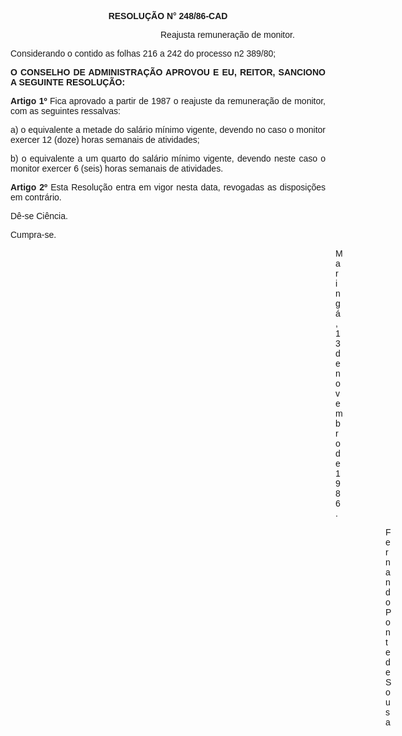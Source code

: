 <BODY>

<B><FONT FACE="Arial"><P ALIGN="CENTER">RESOLU&Ccedil;&Atilde;O N° 248/86-CAD</P>
<P ALIGN="CENTER"></P><DIR>
<DIR>
<DIR>
<DIR>
<DIR>
<DIR>

</B><P ALIGN="JUSTIFY">Reajusta remunera&ccedil;&atilde;o de monitor. </P>
<P ALIGN="JUSTIFY"></P></DIR>
</DIR>
</DIR>
</DIR>
</DIR>
</DIR>

<P ALIGN="JUSTIFY">Considerando o contido as folhas 216 a 242 do processo n2 389/80;</P>
<P ALIGN="JUSTIFY"></P>
<B><P ALIGN="JUSTIFY">O CONSELHO DE ADMINISTRA&Ccedil;&Atilde;O APROVOU E EU, REITOR, SANCIONO A SEGUINTE RESOLU&Ccedil;&Atilde;O:</P>
</B><P ALIGN="JUSTIFY"></P>
<B><P ALIGN="JUSTIFY">Artigo 1º</B>  Fica aprovado a partir de 1987 o reajuste da remunera&ccedil;&atilde;o de monitor, com as seguintes ressalvas: </P>
<P ALIGN="JUSTIFY">a) o equivalente a metade do sal&aacute;rio m&iacute;nimo vigente, devendo no caso o monitor exercer 12 (doze) horas semanais de atividades;</P>
<P ALIGN="JUSTIFY">b) o equivalente a um quarto do sal&aacute;rio m&iacute;nimo vigente, devendo neste caso o monitor exercer 6 (seis) horas semanais de atividades.</P>
<B><P ALIGN="JUSTIFY">Artigo 2º</B> Esta Resolu&ccedil;&atilde;o entra em vigor nesta data, revogadas as disposi&ccedil;&otilde;es em contr&aacute;rio.</P>
<P ALIGN="JUSTIFY">D&ecirc;-se Ci&ecirc;ncia.</P>
<P ALIGN="JUSTIFY">Cumpra-se.</P>
<P ALIGN="JUSTIFY"></P><DIR>
<DIR>
<DIR>
<DIR>
<DIR>
<DIR>
<DIR>
<DIR>
<DIR>
<DIR>
<DIR>
<DIR>
<DIR>

<P ALIGN="JUSTIFY">Maring&aacute;, 13 de novembro de 1986.</P>
<P ALIGN="JUSTIFY"></P><DIR>
<DIR>

<P ALIGN="JUSTIFY">Fernando Ponte de Sousa</P>
<P ALIGN="JUSTIFY"></P></DIR>
</DIR>
</DIR>
</DIR>
</DIR>
</DIR>
</DIR>
</DIR>
</DIR>
</DIR>
</DIR>
</DIR>
</DIR>
</DIR>
</DIR>
</FONT></BODY>
